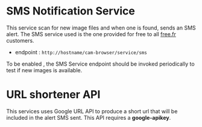 # SMS Notification Service

This service scan for new image files and when one is found, sends an SMS alert.
The SMS service used is the one provided for free to all [free.fr](http://www.free.fr) customers.

- endpoint : `http://hostname/cam-browser/service/sms`

To be enabled , the SMS Service endpoint should be invoked periodically to test if new images is available.

# URL shortener API

This services uses Google URL API to produce a short url that will be included in the alert SMS sent.
This API requires a **google-apikey**.
